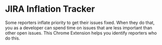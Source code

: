 # JIRA Inflation Tracker
Some reporters inflate priority to get their issues fixed. When they do that, you as a developer can spend time on issues that are less important than other open issues. This Chrome Extension helps you identify reporters who do this.
